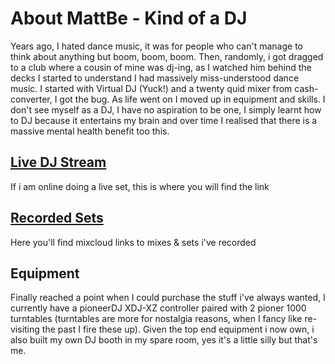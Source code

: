 # About MattBe - Kind of a DJ

Years ago, I hated dance music, it was for people who can't manage to think about anything but boom, boom, boom. Then, randomly, i got dragged to a club where a cousin of mine was dj-ing, as I watched him behind the decks I started to understand I had massively miss-understood dance music.
I started with Virtual DJ (Yuck!) and a twenty quid mixer from cash-converter, I got the bug. As life went on I moved up in equipment and skills.
I don't see myself as a DJ, I have no aspiration to be one, I simply learnt how to DJ because it entertains my brain and over time I realised that there is a massive mental health benefit too this.

## [Live DJ Stream](live.dj.html)
If i am online doing a live set, this is where you will find the link

## [Recorded Sets](play.dj.html)
Here you'll find mixcloud links to mixes & sets i've recorded

## Equipment

Finally reached a point when I could purchase the stuff i've always wanted, I currently have a pioneerDJ XDJ-XZ controller paired with 2 pioner 1000 turntables (turntables are more for nostalgia reasons, when I fancy like re-visiting the past I fire these up).
Given the top end equipment i now own, i also built my own DJ booth in my spare room, yes it's a little silly but that's me.

[comment]: <> (Include picture of equipment)


